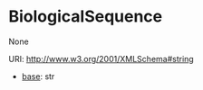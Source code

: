 # BiologicalSequence

None

URI: http://www.w3.org/2001/XMLSchema#string

* [base](https://w3id.org/linkml/base): str







